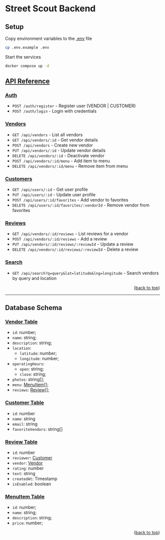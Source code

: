 # Street Scout Backend


## Setup

Copy environment variables to the [.env](.env) file

```bash
cp .env.example .env
```

Start the services

```bash
docker compose up -d
```

## [API Reference](http://localhost:8080/swagger-ui.html)

### [Auth](http://localhost:8080/auth)
- `POST /auth/register` - Register user (VENDOR | CUSTOMER)
- `POST /auth/login` - Login with credentials


### [Vendors](http://localhost:8080/api/vendors)
- `GET /api/vendors` - List all vendors
- `GET /api/vendors/:id` - Get vendor details
- `POST /api/vendors` - Create new vendor
- `PUT /api/vendors/:id` - Update vendor details
- `DELETE /api/vendors/:id` - Deactivate vendor
- `POST /api/vendors/:id/menu` - Add item to menu
- `DELETE /api/vendors/:id/menu` - Remove item from menu

### [Customers](http://localhost:8080/api/customers)
- `GET /api/users/:id` - Get user profile
- `PUT /api/users/:id` - Update user profile
- `POST /api/users/:id/favorites` - Add vendor to favorites
- `DELETE /api/users/:id/favorites/:vendorId` - Remove vendor from favorites

### [Reviews](http://localhost:8080/api/reviews)
- `GET /api/vendors/:id/reviews` - List reviews for a vendor
- `POST /api/vendors/:id/reviews` - Add a review
- `PUT /api/vendors/:id/reviews/:reviewId` - Update a review
- `DELETE /api/vendors/:id/reviews/:reviewId` - Delete a review

### [Search](http://localhost:8080/api/search)
- `GET /api/search?q=query&lat=latitude&lng=longitude` - Search vendors by query and location


<p align="right">(<a href="#readme-top">back to top</a>)</p>

---

<!-- Database Schema -->
## Database Schema

### [Vendor Table](src%2Fmain%2Fjava%2Fxyz%2Fstreetscout%2Fvendor%2Fentity%2FVendor.java)
- `id`: number;
- `name`: string;
- `description`: string;
- `location`:
    - `latitude`: number;
    - `longitude`: number;
- `operatingHours`:
    - `open`: string;
    - `close`: string;
- `photos`: string[];
- `menu`: [MenuItem](#menuitem-table)[];
- `reviews`: [Review](#review-table)[];

### [Customer Table]()
- `id`: number
- `name`: string
- `email`: string
- `favoriteVendors`: string[]

### [Review Table](src%2Fmain%2Fjava%2Fxyz%2Fstreetscout%2Freview%2Fentity%2FReview.java)
- `id`: number
- `reviewer`: [Customer](#customer-table)
- `vendor`: [Vendor](#vendor-table)
- `rating`: number
- `text`: string
- `createdAt`: Timestamp
- `isEnabled`: boolean

### [MenuItem Table](src%2Fmain%2Fjava%2Fxyz%2Fstreetscout%2Fvendor%2Fentity%2FMenuItem.java)
- `id`: number;
- `name`: string;
- `description`: string;
- `price`: number;

<p align="right">(<a href="#readme-top">back to top</a>)</p>